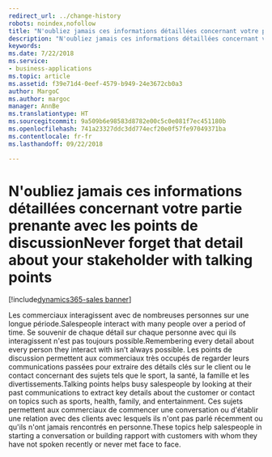 ```yaml
---
redirect_url: ../change-history
robots: noindex,nofollow
title: "N'oubliez jamais ces informations détaillées concernant votre partie prenante avec les points de discussion"
description: "N'oubliez jamais ces informations détaillées concernant votre partie prenante avec les points de discussion"
keywords: 
ms.date: 7/22/2018
ms.service:
- business-applications
ms.topic: article
ms.assetid: f39e71d4-0eef-4579-b949-24e3672cb0a3
author: MargoC
ms.author: margoc
manager: AnnBe
ms.translationtype: HT
ms.sourcegitcommit: 9a509b6e98583d8782e00c5c0e081f7ec451180b
ms.openlocfilehash: 741a23327ddc3dd774ecf20e0f57fe97049371ba
ms.contentlocale: fr-fr
ms.lasthandoff: 09/22/2018

---
```


# <a name="never-forget-that-detail-about-your-stakeholder-with-talking-points"></a><span data-ttu-id="6d410-103">N'oubliez jamais ces informations détaillées concernant votre partie prenante avec les points de discussion</span><span class="sxs-lookup"><span data-stu-id="6d410-103">Never forget that detail about your stakeholder with talking points</span></span>

[!include[dynamics365-sales banner](../includes/dynamics365-sales.md)]





<span data-ttu-id="6d410-104">Les commerciaux interagissent avec de nombreuses personnes sur une longue période.</span><span class="sxs-lookup"><span data-stu-id="6d410-104">Salespeople interact with many people over a period of time.</span></span> <span data-ttu-id="6d410-105">Se souvenir de chaque détail sur chaque personne avec qui ils interagissent n'est pas toujours possible.</span><span class="sxs-lookup"><span data-stu-id="6d410-105">Remembering every detail about every person they interact with isn’t always possible.</span></span> <span data-ttu-id="6d410-106">Les points de discussion permettent aux commerciaux très occupés de regarder leurs communications passées pour extraire des détails clés sur le client ou le contact concernant des sujets tels que le sport, la santé, la famille et les divertissements.</span><span class="sxs-lookup"><span data-stu-id="6d410-106">Talking points helps busy salespeople by looking at their past communications to extract key details about the customer or contact on topics such as sports, health, family, and entertainment.</span></span> <span data-ttu-id="6d410-107">Ces sujets permettent aux commerciaux de commencer une conversation ou d'établir une relation avec des clients avec lesquels ils n'ont pas parlé récemment ou qu'ils n'ont jamais rencontrés en personne.</span><span class="sxs-lookup"><span data-stu-id="6d410-107">These topics help salespeople in starting a conversation or building rapport with customers with whom they have not spoken recently or never met face to face.</span></span> 


